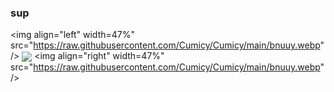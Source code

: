 ### sup

  <img align="left" width=47%" src="https://raw.githubusercontent.com/Cumicy/Cumicy/main/bnuuy.webp" />
  <img align="center" src="https://github-readme-stats.vercel.app/api?username=cumicy&theme=synthwave" />
  <img align="right" width=47%" src="https://raw.githubusercontent.com/Cumicy/Cumicy/main/bnuuy.webp" />

